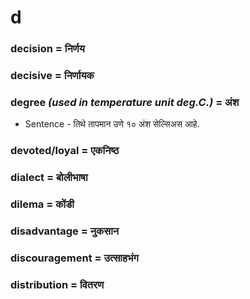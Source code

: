 # d

### decision = निर्णय

### decisive = निर्णायक

### degree *(used in temperature unit deg.C.)* = अंश

- Sentence - तिथे तापमान उणे १० अंश सेल्सिअस आहे. 

### devoted/loyal = एकनिष्ठ

### dialect = बोलीभाषा

### dilema = कोंडी

### disadvantage = नुकसान

### discouragement = उत्साहभंग

### distribution = वितरण

